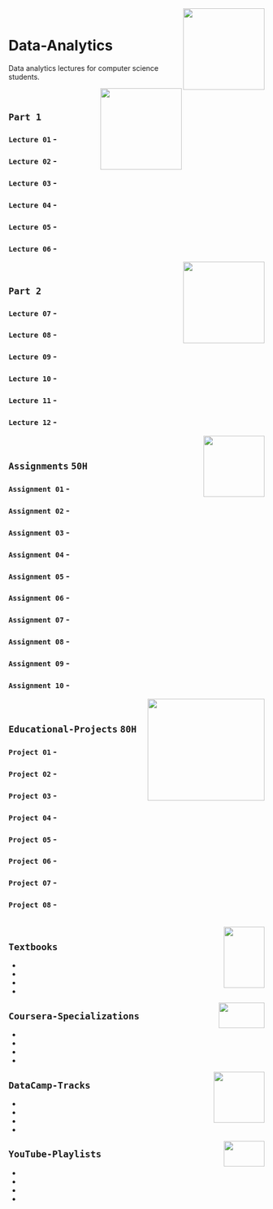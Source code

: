 <img align="right" width="160" height="160" src="https://github.com/cs-MohamedAyman/Computer-Science-Textbooks/blob/master/logos/data-analytics.jpg">
<br>

# Data-Analytics
Data analytics lectures for computer science students.

<img align="right" width="160" height="160" src="https://github.com/cs-MohamedAyman/Computer-Science-Textbooks/blob/master/logos/practice1.jpg">
<br>

## `Part 1` 

### `Lecture 01` - 
### `Lecture 02` - 
### `Lecture 03` - 
### `Lecture 04` - 
### `Lecture 05` - 
### `Lecture 06` - 

<img align="right" width="160" height="160" src="https://github.com/cs-MohamedAyman/Computer-Science-Textbooks/blob/master/logos/practice1.jpg">
<br>

## `Part 2` 

### `Lecture 07` - 
### `Lecture 08` - 
### `Lecture 09` - 
### `Lecture 10` - 
### `Lecture 11` - 
### `Lecture 12` - 

<img align="right" width="120" height="120" src="https://github.com/cs-MohamedAyman/Computer-Science-Textbooks/blob/master/logos/practice2.jpg">
<br>

## `Assignments` `50H`

### `Assignment 01` - 
### `Assignment 02` - 
### `Assignment 03` - 
### `Assignment 04` - 
### `Assignment 05` - 
### `Assignment 06` - 
### `Assignment 07` - 
### `Assignment 08` - 
### `Assignment 09` - 
### `Assignment 10` - 

<img align="right" width="230" height="200" src="https://github.com/cs-MohamedAyman/Computer-Science-Textbooks/blob/master/logos/educational-projects.jpg">
<br>

## `Educational-Projects` `80H`

### `Project 01` -
### `Project 02` -
### `Project 03` -
### `Project 04` -
### `Project 05` -
### `Project 06` -
### `Project 07` -
### `Project 08` -

<br>
<img align="right" width="80" height="120" src="https://github.com/cs-MohamedAyman/Computer-Science-Textbooks/blob/master/logos/textbooks.jpg">

## `Textbooks`

*
*
*
*

<img align="right" width="90" height="50" src="https://github.com/cs-MohamedAyman/Coursera-Specializations/blob/master/organizations-logos/coursera.jpg">

## `Coursera-Specializations`

*
*
*
*

<img align="right" width="100" height="100" src="https://github.com/cs-MohamedAyman/DataCamp-Tracks/blob/master/organizations-logos/datacamp.jpg">

## `DataCamp-Tracks`

*
*
*
*

<img align="right" width="80" height="50" src="https://github.com/cs-MohamedAyman/YouTube-Playlists/blob/master/organizations-logos/youtube.jpg">

## `YouTube-Playlists`

*
*
*
*
